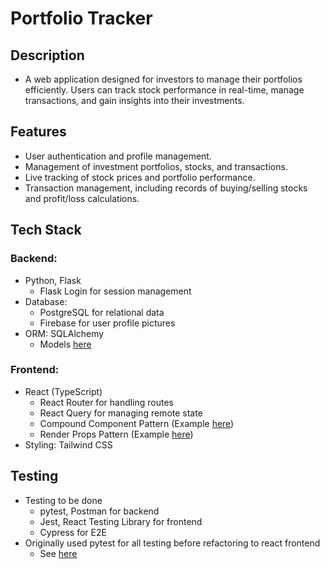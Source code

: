 # Portfolio Tracker

## Description

- A web application designed for investors to manage their portfolios efficiently. Users can track stock performance in real-time, manage transactions, and gain insights into their investments.

## Features

- User authentication and profile management.
- Management of investment portfolios, stocks, and transactions.
- Live tracking of stock prices and portfolio performance.
- Transaction management, including records of buying/selling stocks and profit/loss calculations.

## Tech Stack

### Backend:

- Python, Flask
  - Flask Login for session management
- Database:
  - PostgreSQL for relational data
  - Firebase for user profile pictures
- ORM: SQLAlchemy
  - Models [here](backend/flasktracker/models.py)

### Frontend:

- React (TypeScript)
  - React Router for handling routes
  - React Query for managing remote state
  - Compound Component Pattern (Example [here](frontend/src/components/Modal.tsx))
  - Render Props Pattern (Example [here](frontend/src/components/Table.tsx))
- Styling: Tailwind CSS

## Testing

- Testing to be done
  - pytest, Postman for backend
  - Jest, React Testing Library for frontend
  - Cypress for E2E
- Originally used pytest for all testing before refactoring to react frontend
  - See [here](https://github.com/ichirojwang/Portfolio-Tracker/tree/old-implementation)
